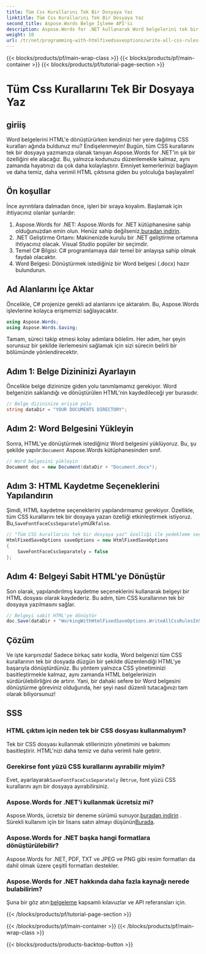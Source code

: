 ```yaml
---
title: Tüm Css Kurallarını Tek Bir Dosyaya Yaz
linktitle: Tüm Css Kurallarını Tek Bir Dosyaya Yaz
second_title: Aspose.Words Belge İşleme API'si
description: Aspose.Words for .NET kullanarak Word belgelerini tek bir dosyada tüm CSS kurallarıyla HTML'ye nasıl dönüştüreceğinizi öğrenin; böylece daha temiz kod ve daha kolay bakım sağlayabilirsiniz.
weight: 10
url: /tr/net/programming-with-htmlfixedsaveoptions/write-all-css-rules-in-single-file/
---
```


{{< blocks/products/pf/main-wrap-class >}}
{{< blocks/products/pf/main-container >}}
{{< blocks/products/pf/tutorial-page-section >}}

# Tüm Css Kurallarını Tek Bir Dosyaya Yaz

## giriiş

Word belgelerini HTML'e dönüştürürken kendinizi her yere dağılmış CSS kuralları ağında buldunuz mu? Endişelenmeyin! Bugün, tüm CSS kurallarını tek bir dosyaya yazmanıza olanak tanıyan Aspose.Words for .NET'in şık bir özelliğini ele alacağız. Bu, yalnızca kodunuzu düzenlemekle kalmaz, aynı zamanda hayatınızı da çok daha kolaylaştırır. Emniyet kemerlerinizi bağlayın ve daha temiz, daha verimli HTML çıktısına giden bu yolculuğa başlayalım!

## Ön koşullar

İnce ayrıntılara dalmadan önce, işleri bir sıraya koyalım. Başlamak için ihtiyacınız olanlar şunlardır:

1.  Aspose.Words for .NET: Aspose.Words for .NET kütüphanesine sahip olduğunuzdan emin olun. Henüz sahip değilseniz,[buradan indirin](https://releases.aspose.com/words/net/).
2. .NET Geliştirme Ortamı: Makinenizde kurulu bir .NET geliştirme ortamına ihtiyacınız olacak. Visual Studio popüler bir seçimdir.
3. Temel C# Bilgisi: C# programlamaya dair temel bir anlayışa sahip olmak faydalı olacaktır.
4. Word Belgesi: Dönüştürmek istediğiniz bir Word belgesi (.docx) hazır bulundurun.

## Ad Alanlarını İçe Aktar

Öncelikle, C# projenize gerekli ad alanlarını içe aktaralım. Bu, Aspose.Words işlevlerine kolayca erişmemizi sağlayacaktır.

```csharp
using Aspose.Words;
using Aspose.Words.Saving;
```

Tamam, süreci takip etmesi kolay adımlara bölelim. Her adım, her şeyin sorunsuz bir şekilde ilerlemesini sağlamak için sizi sürecin belirli bir bölümünde yönlendirecektir.

## Adım 1: Belge Dizininizi Ayarlayın

Öncelikle belge dizininize giden yolu tanımlamamız gerekiyor. Word belgenizin saklandığı ve dönüştürülen HTML'nin kaydedileceği yer burasıdır.

```csharp
// Belge dizininize erişim yolu
string dataDir = "YOUR DOCUMENTS DIRECTORY";
```

## Adım 2: Word Belgesini Yükleyin

 Sonra, HTML'ye dönüştürmek istediğiniz Word belgesini yüklüyoruz. Bu, şu şekilde yapılır:`Document` Aspose.Words kütüphanesinden sınıf.

```csharp
// Word belgesini yükleyin
Document doc = new Document(dataDir + "Document.docx");
```

## Adım 3: HTML Kaydetme Seçeneklerini Yapılandırın

 Şimdi, HTML kaydetme seçeneklerini yapılandırmamız gerekiyor. Özellikle, tüm CSS kurallarını tek bir dosyaya yazan özelliği etkinleştirmek istiyoruz. Bu,`SaveFontFaceCssSeparately`mülk`false`.

```csharp
// "Tüm CSS kurallarını tek bir dosyaya yaz" özelliği ile yedekleme seçeneklerini yapılandırın
HtmlFixedSaveOptions saveOptions = new HtmlFixedSaveOptions 
{ 
    SaveFontFaceCssSeparately = false 
};
```

## Adım 4: Belgeyi Sabit HTML'ye Dönüştür

Son olarak, yapılandırılmış kaydetme seçeneklerini kullanarak belgeyi bir HTML dosyası olarak kaydederiz. Bu adım, tüm CSS kurallarının tek bir dosyaya yazılmasını sağlar.

```csharp
// Belgeyi sabit HTML'ye dönüştür
doc.Save(dataDir + "WorkingWithHtmlFixedSaveOptions.WriteAllCssRulesInSingleFile.html", saveOptions);
```

## Çözüm

Ve işte karşınızda! Sadece birkaç satır kodla, Word belgenizi tüm CSS kurallarının tek bir dosyada düzgün bir şekilde düzenlendiği HTML'ye başarıyla dönüştürdünüz. Bu yöntem yalnızca CSS yönetiminizi basitleştirmekle kalmaz, aynı zamanda HTML belgelerinizin sürdürülebilirliğini de artırır. Yani, bir dahaki sefere bir Word belgesini dönüştürme göreviniz olduğunda, her şeyi nasıl düzenli tutacağınızı tam olarak biliyorsunuz!

## SSS

### HTML çıktım için neden tek bir CSS dosyası kullanmalıyım?
Tek bir CSS dosyası kullanmak stillerinizin yönetimini ve bakımını basitleştirir. HTML'nizi daha temiz ve daha verimli hale getirir.

### Gerekirse font yüzü CSS kurallarını ayırabilir miyim?
 Evet, ayarlayarak`SaveFontFaceCssSeparately` ile`true`, font yüzü CSS kurallarını ayrı bir dosyaya ayırabilirsiniz.

### Aspose.Words for .NET'i kullanmak ücretsiz mi?
 Aspose.Words, ücretsiz bir deneme sürümü sunuyor.[buradan indirin](https://releases.aspose.com/) . Sürekli kullanım için bir lisans satın almayı düşünün[Burada](https://purchase.aspose.com/buy).

### Aspose.Words for .NET başka hangi formatlara dönüştürülebilir?
Aspose.Words for .NET, PDF, TXT ve JPEG ve PNG gibi resim formatları da dahil olmak üzere çeşitli formatları destekler.

### Aspose.Words for .NET hakkında daha fazla kaynağı nerede bulabilirim?
 Şuna bir göz atın:[belgeleme](https://reference.aspose.com/words/net/) kapsamlı kılavuzlar ve API referansları için.

{{< /blocks/products/pf/tutorial-page-section >}}

{{< /blocks/products/pf/main-container >}}
{{< /blocks/products/pf/main-wrap-class >}}

{{< blocks/products/products-backtop-button >}}
